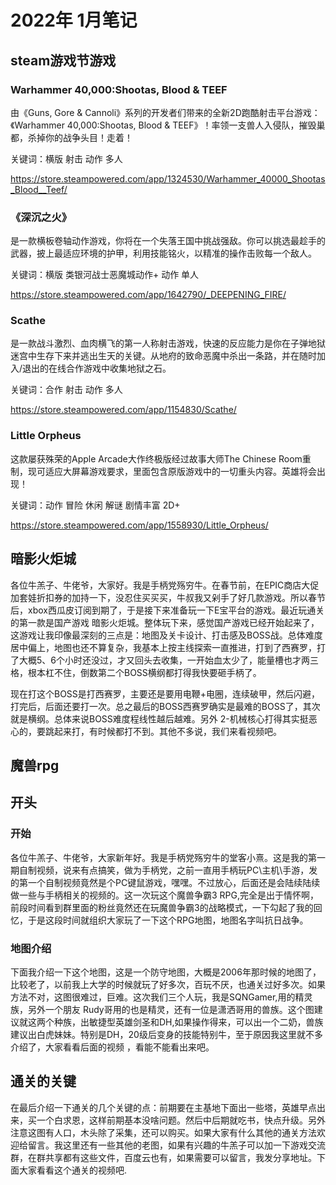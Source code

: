 # 2022年 1月笔记

## steam游戏节游戏

### Warhammer 40,000:Shootas, Blood & TEEF

由《Guns, Gore & Cannoli》系列的开发者们带来的全新2D跑酷射击平台游戏：《Warhammer 40,000:Shootas, Blood & TEEF》！率领一支兽人入侵队，摧毁巢都，杀掉你的战争头目！走着！

关键词：横版 射击 动作 多人

https://store.steampowered.com/app/1324530/Warhammer_40000_Shootas_Blood__Teef/

### 《深沉之火》

是一款横板卷轴动作游戏，你将在一个失落王国中挑战强敌。你可以挑选最趁手的武器，披上最适应环境的护甲，利用技能铭火，以精准的操作击败每一个敌人。

关键词：横版 类银河战士恶魔城动作+ 动作 单人

https://store.steampowered.com/app/1642790/_DEEPENING_FIRE/

### Scathe 

是一款战斗激烈、血肉横飞的第一人称射击游戏，快速的反应能力是你在子弹地狱迷宫中生存下来并逃出生天的关键。从地府的致命恶魔中杀出一条路，并在随时加入/退出的在线合作游戏中收集地狱之石。

关键词：合作 射击 动作 多人

https://store.steampowered.com/app/1154830/Scathe/


### Little Orpheus

这款屡获殊荣的Apple Arcade大作终极版经过故事大师The Chinese Room重制，现可适应大屏幕游戏要求，里面包含原版游戏中的一切重头内容。英雄将会出现！

关键词：动作 冒险 休闲 解谜 剧情丰富 2D+

https://store.steampowered.com/app/1558930/Little_Orpheus/

## 暗影火炬城

各位牛羔子、牛佬爷，大家好。我是手柄党殇穷牛。在春节前，在EPIC商店大促加套娃折扣券的加持一下，没忍住买买买，牛叔我又剁手了好几款游戏。所以春节后，xbox西瓜皮订阅到期了，于是接下来准备玩一下E宝平台的游戏。最近玩通关的第一款是国产游戏 暗影火炬城。整体玩下来，感觉国产游戏已经开始起来了，这游戏让我印像最深刻的三点是：地图及关卡设计、打击感及BOSS战。总体难度居中偏上，地图也还不算复杂，我基本上按主线探索一直推进，打到了西赛罗，打了大概5、6个小时还没过，才又回头去收集，一开始血太少了，能量槽也才两三格，根本杠不住，倒数第二个BOSS横纲都打得我快要砸手柄了。


现在打这个BOSS是打西赛罗，主要还是要用电鞭+电圈，连续破甲，然后闪避，打完后，后面还要打一次。总之最后的BOSS西赛罗确实是最难的BOSS了，其次就是横纲。总体来说BOSS难度程线性越后越难。另外 2-机械核心打得其实挺恶心的，要跳起来打，有时候都打不到。其他不多说，我们来看视频吧。


## 魔兽rpg

## 开头

### 开始
各位牛羔子、牛佬爷，大家新年好。我是手柄党殇穷牛的堂客小熹。这是我的第一期自制视频，说来有点搞笑，做为手柄党，之前一直用手柄玩PC\主机\手游，发的第一个自制视频竟然是个PC键鼠游戏，嘿嘿。不过放心，后面还是会陆续陆续做一些与手柄相关的视频的。这一次玩这个魔兽争霸3 RPG,完全是出于情怀啊，前段时间看到群里面的粉丝竟然还在玩魔兽争霸3的战略模式，一下勾起了我的回忆，于是这段时间就组织大家玩了一下这个RPG地图，地图名字叫抗日战争。

### 地图介绍

下面我介绍一下这个地图，这是一个防守地图，大概是2006年那时候的地图了，比较老了，以前我上大学的时候就玩了好多次，百玩不厌，也通关过好多次。如果方法不对，这图很难过，巨难。这次我们三个人玩，我是SQNGamer,用的精灵族，另外一个朋友 Rudy哥用的也是精灵，还有一位是潇洒哥用的兽族。这个图建议就这两个种族，出敏捷型英雄剑圣和DH,如果操作得来，可以出一个二奶，兽族建议出白虎妹妹。特别是DH，20级后变身的技能特别牛，至于原因我这里就不多介绍了，大家看看后面的视频 ，看能不能看出来吧。

## 通关的关键

在最后介绍一下通关的几个关键的点：前期要在主基地下面出一些塔，英雄早点出来，买一个白求恩，这样前期基本没啥问题。然后中后期就吃书，快点升级。另外注意这图有人口，木头除了采集，还可以购买。如果大家有什么其他的通关方法欢迎给留言。我这里还有一些其他的老图，如果有兴趣的牛羔子可以加一下游戏交流群，在群共享都有这些文件，百度云也有，如果需要可以留言，我发分享地址。下面大家看看这个通关的视频吧.




